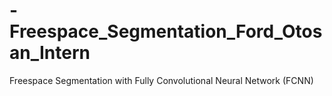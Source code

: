 # -Freespace_Segmentation_Ford_Otosan_Intern
Freespace Segmentation with Fully Convolutional Neural Network (FCNN)
